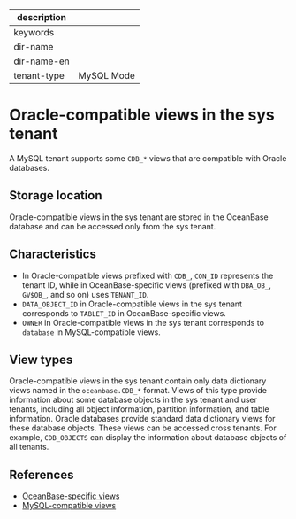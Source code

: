 |description||
|---|---|
|keywords||
|dir-name||
|dir-name-en||
|tenant-type|MySQL Mode|

# Oracle-compatible views in the sys tenant

A MySQL tenant supports some `CDB_*` views that are compatible with Oracle databases.

## Storage location

Oracle-compatible views in the sys tenant are stored in the OceanBase database and can be accessed only from the sys tenant.

## Characteristics

* In Oracle-compatible views prefixed with `CDB_`, `CON_ID` represents the tenant ID, while in OceanBase-specific views (prefixed with `DBA_OB_`, `GV$OB_`, and so on) uses `TENANT_ID`.
* `DATA_OBJECT_ID` in Oracle-compatible views in the sys tenant corresponds to `TABLET_ID` in OceanBase-specific views.
* `OWNER` in Oracle-compatible views in the sys tenant corresponds to `database` in MySQL-compatible views.

## View types

Oracle-compatible views in the sys tenant contain only data dictionary views named in the `oceanbase.CDB_*` format.
Views of this type provide information about some database objects in the sys tenant and user tenants, including all object information, partition information, and table information. Oracle databases provide standard data dictionary views for these database objects. These views can be accessed cross tenants. For example, `CDB_OBJECTS` can display the information about database objects of all tenants.

## References

* [OceanBase-specific views](200.oceanBase-own-view-of-mysql-mode.md)
* [MySQL-compatible views](300.mysql-compatible-view-of-mysql-mode.md)